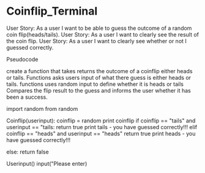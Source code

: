 # Coinflip_Terminal

User Story: As a user I want to be able to guess the outcome of a random coin flip(heads/tails).
User Story: As a user I want to clearly see the result of the coin flip.
User Story: As a user I want to clearly see whether or not I guessed correctly.

Pseudocode

create a function that takes returns the outcome of a coinflip either heads or tails.
Functions asks users input of what there guess is either heads or tails.
functions uses random input to define whether it is heads or tails
Compares the flip result to the guess and informs the user whether it has been a success.

import random from random

Coinflip(userinput):
coinflip = random
print coinflip
if coinflip == "tails" and userinput == "tails:
	return true
	print tails - you have guessed correctly!!!
elif coinflip == "heads" and userinput == "heads"
	return true
	print heads - you have guessed correctly!!!

else:
	return false

Userinput()
input("Please enter)
